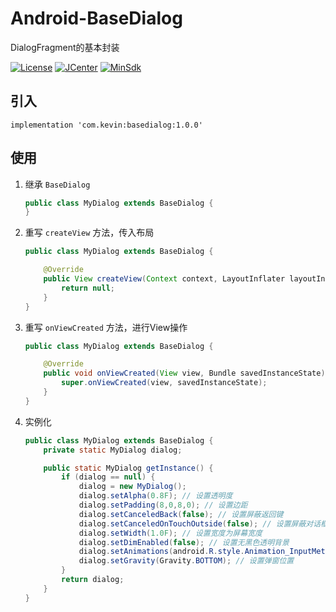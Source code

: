 # Android-BaseDialog
DialogFragment的基本封装

[![License](https://img.shields.io/badge/License%20-Apache%202-337ab7.svg?style=flat-square)](https://www.apache.org/licenses/LICENSE-2.0)
[![JCenter](https://img.shields.io/badge/%20JCenter%20-1.0.0-5bc0de.svg?style=flat-square)](https://bintray.com/xuehuayous/maven/Android-BaseDialog/_latestVersion)
[![MinSdk](https://img.shields.io/badge/%20MinSdk%20-%2014%2B%20-f0ad4e.svg?style=flat-square)](https://android-arsenal.com/api?level=14)

## 引入

```
implementation 'com.kevin:basedialog:1.0.0'
```

## 使用

1. 继承 `BaseDialog`

    ```java
    public class MyDialog extends BaseDialog {
    }
    ```
    
2. 重写 `createView` 方法，传入布局

    ```java
    public class MyDialog extends BaseDialog {
    
        @Override
        public View createView(Context context, LayoutInflater layoutInflater, ViewGroup viewGroup) {
            return null;
        }
    }
    ```

3. 重写 `onViewCreated` 方法，进行View操作

    ```java
    public class MyDialog extends BaseDialog {   
    
        @Override
        public void onViewCreated(View view, Bundle savedInstanceState) {
            super.onViewCreated(view, savedInstanceState);
        }
    }
    ```
    
4. 实例化

    ```java
    public class MyDialog extends BaseDialog {   
        private static MyDialog dialog;
    
        public static MyDialog getInstance() {
            if (dialog == null) {
                dialog = new MyDialog();
                dialog.setAlpha(0.8F); // 设置透明度
                dialog.setPadding(8,0,8,0); // 设置边距
                dialog.setCanceledBack(false); // 设置屏蔽返回键
                dialog.setCanceledOnTouchOutside(false); // 设置屏蔽对话框点击外部关闭
                dialog.setWidth(1.0F); // 设置宽度为屏幕宽度
                dialog.setDimEnabled(false); // 设置无黑色透明背景
                dialog.setAnimations(android.R.style.Animation_InputMethod); // 设置动画
                dialog.setGravity(Gravity.BOTTOM); // 设置弹窗位置
            }
            return dialog;
        }
    }
    ```